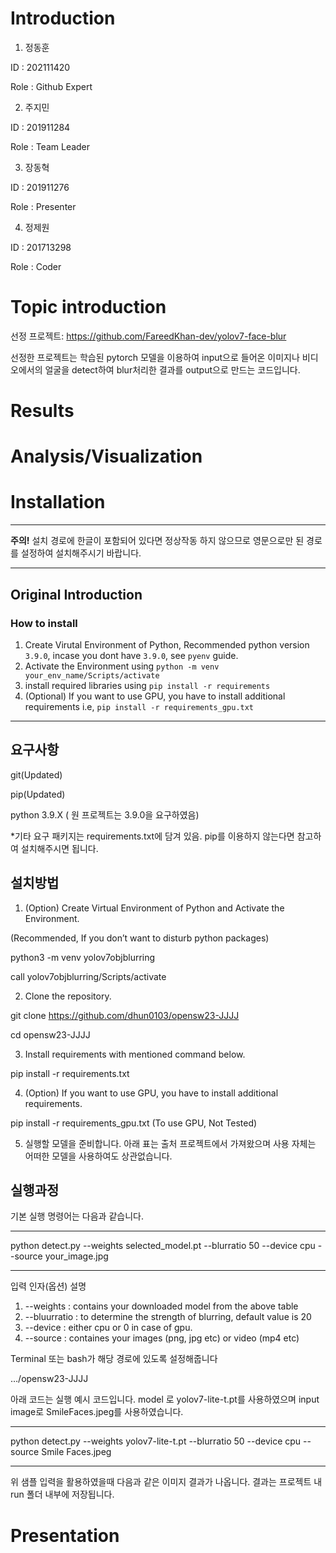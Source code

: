 # Introduction

1. 정동훈

ID : 202111420

Role : Github Expert


2. 주지민

ID : 201911284

Role : Team Leader


3. 장동혁

ID : 201911276

Role : Presenter


4. 정제원

ID : 201713298

Role : Coder


# Topic introduction

선정 프로젝트:
https://github.com/FareedKhan-dev/yolov7-face-blur

선정한 프로젝트는 학습된 pytorch 모델을 이용하여 input으로 들어온 이미지나 비디오에서의 얼굴을 detect하여 blur처리한 결과를 output으로 만드는 코드입니다.


# Results


# Analysis/Visualization


# Installation
---

**주의!** 
 설치 경로에 한글이 포함되어 있다면 정상작동 하지 않으므로 영문으로만 된 경로를 설정하여 설치해주시기 바랍니다.

---
Original Introduction
---
### How to install
1. Create Virutal Environment of Python, Recommended python version `3.9.0`, incase you dont have `3.9.0`, see `pyenv` guide.
2. Activate the Environment using `python -m venv your_env_name/Scripts/activate`
3. install required libraries using `pip install -r requirements`
4. (Optional) If you want to use GPU, you have to install additional requirements i.e, `pip install -r requirements_gpu.txt` 

---

요구사항
---
git(Updated)

pip(Updated)

python 3.9.X ( 원 프로젝트는 3.9.0을 요구하였음)

\*기타 요구 패키지는 requirements.txt에 담겨 있음. pip를 이용하지 않는다면 참고하여 설치해주시면 됩니다.


## 설치방법

1. (Option) Create Virtual Environment of Python and Activate the Environment.

(Recommended, If you don’t want to disturb python packages)

python3 -m venv yolov7objblurring

call yolov7objblurring/Scripts/activate

2. Clone the repository.

git clone https://github.com/dhun0103/opensw23-JJJJ

cd opensw23-JJJJ

3. Install requirements with mentioned command below.

pip install -r requirements.txt

4. (Option) If you want to use GPU, you have to install additional requirements.

pip install -r requirements_gpu.txt (To use GPU, Not Tested)

5. 실행할 모델을 준비합니다. 아래 표는 출처 프로젝트에서 가져왔으며 사용 자체는 어떠한 모델을 사용하여도 상관없습니다.

## 실행과정

기본 실행 명령어는 다음과 같습니다.

-----

python detect.py --weights selected_model.pt --blurratio 50 --device cpu --source your_image.jpg

-----

입력 인자(옵션) 설명
1. --weights : contains your downloaded model from the above table
2. --bluurratio : to determine the strength of blurring, default value is 20
3. --device : either cpu or 0 in case of gpu.
4. --source : containes your images (png, jpg etc) or video (mp4 etc)

Terminal 또는 bash가 해당 경로에 있도록 설정해줍니다

…/opensw23-JJJJ

아래 코드는 실행 예시 코드입니다. model 로 yolov7-lite-t.pt를 사용하였으며 input image로 SmileFaces.jpeg를 사용하였습니다.

-----

python detect.py --weights yolov7-lite-t.pt --blurratio 50 --device cpu --source Smile
Faces.jpeg

-----

위 샘플 입력을 활용하였을때 다음과 같은 이미지 결과가 나옵니다. 결과는 프로젝트 내 run 폴더 내부에 저장됩니다.


# Presentation
